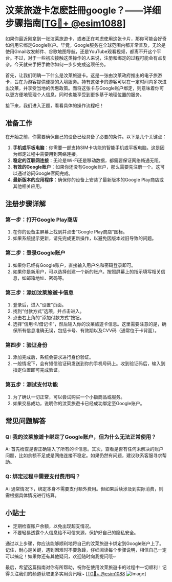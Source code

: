 # 汶莱旅遊卡怎麽註冊google？——详细步骤指南[[TG💪+ @esim1088](https://t.me/s/esim1088)]

如果你最近刚拿到一张汶莱旅遊卡，或者正在考虑使用这张卡片，那你可能会好奇如何用它绑定Google账户。毕竟，Google服务在全球范围内都非常普及，无论是使用Gmail收发邮件、谷歌地图导航，还是YouTube观看视频，都离不开这个平台。不过，对于一些初次接触这类操作的人来说，注册和绑定的过程可能会有点复杂。今天就来手把手教你如何一步步完成这项任务。

首先，让我们明确一下什么是汶莱旅遊卡。这是一张由汶莱政府推出的电子旅游卡，旨在为游客提供便捷的入境服务。持有这张卡的游客可以在一定时间内多次进出汶莱，并享受当地的优惠政策。而将这张卡与Google账户绑定，则意味着你可以更方便地管理个人信息，同时也能享受到更多基于地理位置的服务。

接下来，我们进入正题，看看具体的操作流程吧！

## 准备工作

在开始之前，你需要确保自己的设备已经具备了必要的条件。以下是几个关键点：

1. **手机或平板电脑**：你需要一部支持SIM卡功能的智能手机或平板电脑。这是因为绑定过程中需要用到网络连接。
2. **稳定的互联网连接**：无论是Wi-Fi还是移动数据，都需要保证网络畅通无阻。
3. **有效的Google账户**：如果你还没有Google账户，那么需要先注册一个。这可以通过访问Google官网完成。
4. **最新版本的应用程序**：确保你的设备上安装了最新版本的Google Play商店或其他相关应用。

## 注册步骤详解

### 第一步：打开Google Play商店

1. 在你的设备主屏幕上找到并点击“Google Play商店”图标。
2. 如果系统提示更新，请先完成更新操作，以避免因版本过旧导致的问题。

### 第二步：登录Google账户

1. 如果你已经有Google账户，直接输入用户名和密码登录即可。
2. 如果你是新用户，可以选择创建一个新的账户。按照屏幕上的指示填写相关信息，如邮箱地址、密码等。

### 第三步：添加汶莱旅遊卡信息

1. 登录后，进入“设置”页面。
2. 找到“付款方式”选项，并点击进入。
3. 点击右上角的“添加付款方式”按钮。
4. 选择“信用卡/借记卡”，然后输入你的汶莱旅遊卡信息。这里需要注意的是，确保所有信息准确无误，包括卡号、有效期以及CVV码（通常位于卡背面）。

### 第四步：验证身份

1. 添加完成后，系统会要求进行身份验证。
2. 一般情况下，会有短信验证码发送到你的手机号码上。收到验证码后，输入到指定位置即可完成验证。

### 第五步：测试支付功能

1. 为了确认一切正常，可以尝试购买一个小额商品或服务。
2. 如果交易成功，说明你的汶莱旅遊卡已经成功绑定至Google账户。

## 常见问题解答

### Q: 我的汶莱旅遊卡绑定了Google账户，但为什么无法正常使用？
A: 首先检查是否正确输入了所有的卡信息。其次，查看是否有任何未解决的账户问题，比如余额不足或是网络连接不稳定。如果仍然有问题，建议联系客服寻求帮助。

### Q: 绑定过程中需要支付费用吗？
A: 通常情况下，绑定本身不需要支付额外费用。但如果后续涉及到实际消费，则需根据具体情况进行结算。

## 小贴士

- 定期检查账户余额，以免出现超支情况。
- 不要轻易透露个人信息给不可信来源，保护好自己的隐私安全。

通过以上步骤，你应该能够顺利地将自己的汶莱旅遊卡绑定到Google账户上了。记住，耐心是关键，遇到困难时不要急躁，仔细阅读每个步骤说明，相信自己一定可以搞定！如果你还有其他疑问，欢迎随时向我提问哦~

最后，希望这篇指南对你有所帮助，祝你在使用汶莱旅遊卡的过程中一切顺利！记得关注我们的频道获取更多实用资讯哦~ [[TG💪+ @esim1088](https://t.me/s/esim1088) ![Image](https://i.postimg.cc/4NQfJmqS/Snipaste-2025-05-13-00-14-12.png)]